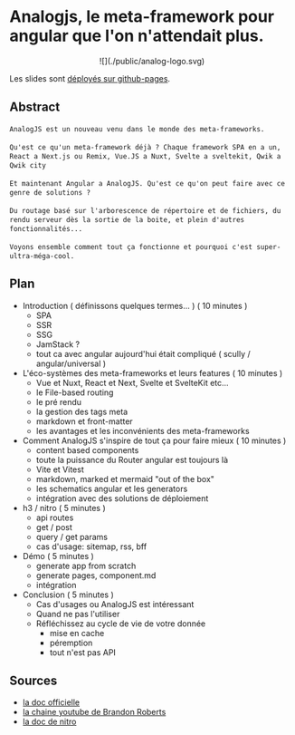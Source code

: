 # Analogjs, le meta-framework pour angular que l'on n'attendait plus. 

<div style="text-align: center">
![](./public/analog-logo.svg)
</div>

Les slides sont [déployés sur github-pages](https://b-legrand.github.io/analogjs-the-angular-meta-framework/).

## Abstract

```
AnalogJS est un nouveau venu dans le monde des meta-frameworks.

Qu'est ce qu'un meta-framework déjà ? Chaque framework SPA en a un, React a Next.js ou Remix, Vue.JS a Nuxt, Svelte a sveltekit, Qwik a Qwik city

Et maintenant Angular a AnalogJS. Qu'est ce qu'on peut faire avec ce genre de solutions ?

Du routage basé sur l'arborescence de répertoire et de fichiers, du rendu serveur dès la sortie de la boite, et plein d'autres fonctionnalités...

Voyons ensemble comment tout ça fonctionne et pourquoi c'est super-ultra-méga-cool.

```

## Plan

- Introduction ( définissons quelques termes... ) ( 10 minutes )
  - SPA
  - SSR
  - SSG
  - JamStack ?
  - tout ca avec angular aujourd'hui était compliqué ( scully / angular/universal )
- L'éco-systèmes des meta-frameworks et leurs features ( 10 minutes )
  - Vue et Nuxt, React et Next, Svelte et SvelteKit etc...
  - le File-based routing
  - le pré rendu
  - la gestion des tags meta
  - markdown et front-matter
  - les avantages et les inconvénients des meta-frameworks
- Comment AnalogJS s'inspire de tout ça pour faire mieux ( 10 minutes )
  - content based components
  - toute la puissance du Router angular est toujours là
  - Vite et Vitest
  - markdown, marked et mermaid "out of the box"
  - les schematics angular et les generators
  - intégration avec des solutions de déploiement
- h3 / nitro ( 5 minutes )
  - api routes
  - get / post
  - query / get params
  - cas d'usage: sitemap, rss, bff
- Démo ( 5 minutes )
  - generate app from scratch
  - generate pages, component.md
  - intégration
- Conclusion ( 5 minutes )
  - Cas d'usages ou AnalogJS est intéressant
  - Quand ne pas l'utiliser
  - Réfléchissez au cycle de vie de votre donnée
    - mise en cache
    - péremption
    - tout n'est pas API

 

## Sources

- [la doc officielle](https://analogjs.org/)
- [la chaine youtube de Brandon Roberts](https://www.youtube.com/@BrandonRobertsDev)
- [la doc de nitro](https://nitro.unjs.io/)